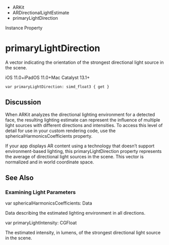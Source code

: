 

- ARKit
- ARDirectionalLightEstimate
-  primaryLightDirection 

Instance Property

# primaryLightDirection

A vector indicating the orientation of the strongest directional light source in the scene.

iOS 11.0+iPadOS 11.0+Mac Catalyst 13.1+

``` source
var primaryLightDirection: simd_float3 { get }
```

## Discussion

When ARKit analyzes the directional lighting environment for a detected face, the resulting lighting estimate can represent the influence of multiple light sources with different directions and intensities. To access this level of detail for use in your custom rendering code, use the sphericalHarmonicsCoefficients property.

If your app displays AR content using a technology that doesn’t support environment-based lighting, this primaryLightDirection property represents the average of directional light sources in the scene. This vector is normalized and in world coordinate space.

## See Also

### Examining Light Parameters

var sphericalHarmonicsCoefficients: Data

Data describing the estimated lighting environment in all directions.

var primaryLightIntensity: CGFloat

The estimated intensity, in lumens, of the strongest directional light source in the scene.

